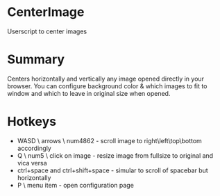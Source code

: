 # CenterImage
Userscript to center images

# Summary
Centers horizontally and vertically any image opened directly in your browser. You can configure background color & which images to fit to window and which to leave in original size when opened.

# Hotkeys
* WASD \ arrows \ num4862 - scroll image to right\left\top\bottom accordingly
* Q \ num5 \ click on image - resize image from fullsize to original and vica versa
* ctrl+space and ctrl+shift+space - simular to scroll of spacebar but horizontally
* P \ menu item - open configuration page
